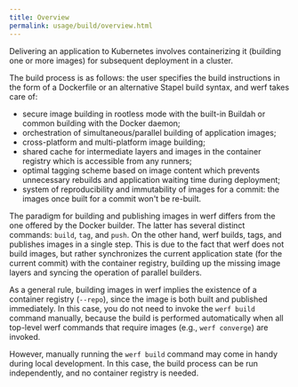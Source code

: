```yaml
---
title: Overview
permalink: usage/build/overview.html
---
```


Delivering an application to Kubernetes involves containerizing it (building one or more images) for subsequent deployment in a cluster.

The build process is as follows: the user specifies the build instructions in the form of a Dockerfile or an alternative Stapel build syntax, and werf takes care of:

* secure image building in rootless mode with the built-in Buildah or common building with the Docker daemon;
* orchestration of simultaneous/parallel building of application images;
* cross-platform and multi-platform image building;
* shared cache for intermediate layers and images in the container registry which is accessible from any runners;
* optimal tagging scheme based on image content which prevents unnecessary rebuilds and application waiting time during deployment;
* system of reproducibility and immutability of images for a commit: the images once built for a commit won't be re-built.

The paradigm for building and publishing images in werf differs from the one offered by the Docker builder. The latter has several distinct commands: `build`, `tag`, and `push`. On the other hand, werf builds, tags, and publishes images in a single step. This is due to the fact that werf does not build images, but rather synchronizes the current application state (for the current commit) with the container registry, building up the missing image layers and syncing the operation of parallel builders.

As a general rule, building images in werf implies the existence of a container registry (`--repo`), since the image is both built and published immediately. In this case, you do not need to invoke the `werf build` command manually, because the build is performed automatically when all top-level werf commands that require images (e.g., `werf converge`) are invoked.

However, manually running the `werf build` command may come in handy during local development. In this case, the build process can be run independently, and no container registry is needed.
